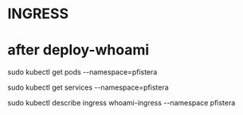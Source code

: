 # INGRESS

# after deploy-whoami

sudo kubectl get pods --namespace=pfistera

sudo kubectl get services --namespace=pfistera

sudo kubectl describe ingress  whoami-ingress --namespace pfistera